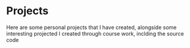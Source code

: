 # Projects
Here are some personal projects that I have created, alongside some interesting projected I created through course work, inclding the source code
